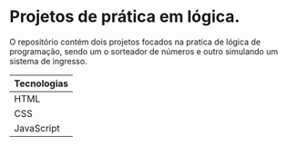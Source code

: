 # Projetos de prática em lógica.

O repositório contém dois projetos focados na pratica de lógica de programação, sendo um o sorteador de números e outro simulando um sistema de ingresso.

|      Tecnologias     |
|----------------------|
|         HTML         |
|         CSS          |
|      JavaScript      |
